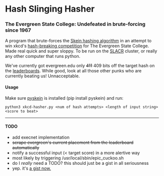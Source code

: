Hash Slinging Hasher
====================

### The Evergreen State College: Undefeated in brute-forcing since 1967

A program that brute-forces the [Skein hashing algorithm](http://www.skein-hash.info/) in an attempt to win xkcd's [hash-breaking competition](http://almamater.xkcd.com/) for The Evergreen State College. Made real quick and super sloppy. To be run on the [SLACR](http://github.com/slacr/) cluster, or really any other computer that runs python.

We've currently got evergreen.edu only ~~411~~ 409 bits off the target hash on the [leaderboards](http://almamater.xkcd.com/). While good, look at all those other punks who are currently beating us! Unnacceptable.


#### Usage
Make sure [pyskein](http://pythonhosted.org/pyskein/) is installed (pip install pyskein) and run:

    python3 xkcd-hasher.py <num of hash attempts> <length of input string> <score to beat>


***


#### TODO
* add execnet implementation
* ~~scrape evergreen's current placement from the leaderboard automatically~~
* notify a successful input (< target score) in a more alertive way
 * most likely by triggering /usr/local/sbin/epic_cuckoo.sh
* do I *really* need a TODO? this should just be a gist in all seriousness 
 * yep. it's [a gist now.](https://gist.github.com/pipecork/5295983)
